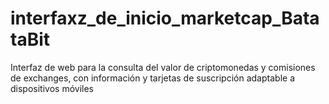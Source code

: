 # interfaxz_de_inicio_marketcap_BatataBit
Interfaz de web para la consulta del valor de criptomonedas y comisiones de exchanges, con información y tarjetas de suscripción adaptable a dispositivos móviles
